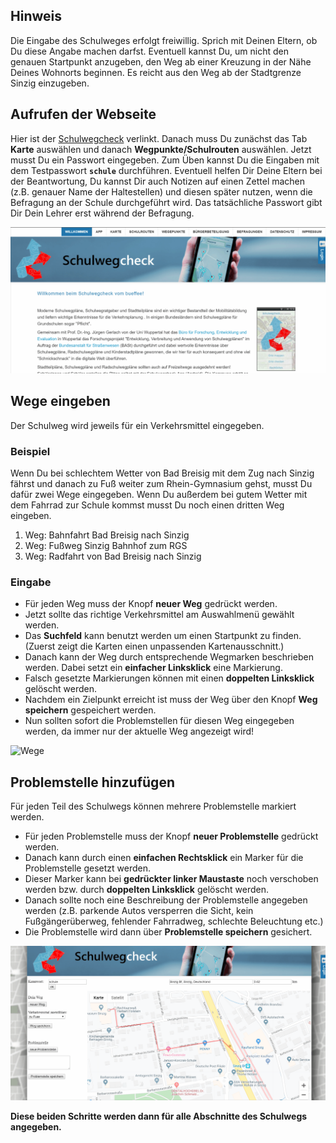 ## Hinweis

Die Eingabe des Schulweges erfolgt freiwillig. Sprich mit Deinen Eltern, ob Du diese Angabe machen darfst. Eventuell kannst Du, um nicht den genauen Startpunkt anzugeben, den Weg ab einer Kreuzung in der Nähe Deines Wohnorts beginnen.
Es reicht aus den Weg ab der Stadtgrenze Sinzig einzugeben.


## Aufrufen der Webseite

Hier ist der [Schulwegcheck](https://www.schulwegcheck.de) verlinkt.
Danach muss Du zunächst das Tab **Karte** auswählen und danach **Wegpunkte/Schulrouten** auswählen. Jetzt musst Du ein Passwort eingegeben. Zum Üben kannst Du die Eingaben mit dem Testpasswort **`schule`** durchführen. Eventuell helfen Dir Deine Eltern bei der Beantwortung, Du kannst Dir auch Notizen auf einen Zettel machen (z.B. genauer Name der Haltestellen) und diesen später nutzen, wenn die Befragung an der Schule durchgeführt wird. Das tatsächliche Passwort gibt Dir Dein Lehrer erst während der Befragung.

![Aufrufen](Aufrufen.gif)

## Wege eingeben

Der Schulweg wird jeweils für ein Verkehrsmittel eingegeben.

### Beispiel

Wenn Du bei schlechtem Wetter von Bad Breisig mit dem Zug nach Sinzig fährst und danach zu Fuß weiter zum Rhein-Gymnasium gehst, musst Du dafür zwei Wege eingegeben.
 Wenn Du außerdem bei gutem Wetter mit dem Fahrrad zur Schule kommst musst Du noch einen dritten Weg eingeben.  
 1. Weg: Bahnfahrt Bad Breisig nach Sinzig
 2. Weg: Fußweg Sinzig Bahnhof zum RGS
 3. Weg: Radfahrt von Bad Breisig nach Sinzig

### Eingabe

* Für jeden Weg muss der Knopf **neuer Weg** gedrückt werden.
* Jetzt sollte das richtige Verkehrsmittel am Auswahlmenü gewählt werden.
* Das **Suchfeld** kann benutzt werden um einen Startpunkt zu finden. (Zuerst zeigt die Karten einen unpassenden Kartenausschnitt.)
* Danach kann der Weg durch entsprechende Wegmarken beschrieben werden. Dabei setzt ein **einfacher Linksklick** eine Markierung.
* Falsch gesetzte Markierungen können mit einen **doppelten Linksklick** gelöscht werden.
* Nachdem ein Zielpunkt erreicht ist muss der Weg über den Knopf **Weg speichern** gespeichert werden.
* Nun sollten sofort die Problemstellen für diesen Weg eingegeben werden, da immer nur der aktuelle Weg angezeigt wird!

![Wege](Wege.gif)

## Problemstelle hinzufügen

Für jeden Teil des Schulwegs können mehrere Problemstelle markiert werden. 

* Für jeden Problemstelle muss der Knopf **neuer Problemstelle** gedrückt werden.
* Danach kann durch einen **einfachen Rechtsklick** ein Marker für die Problemstelle gesetzt werden.
* Dieser Marker kann bei **gedrückter linker Maustaste** noch verschoben werden bzw. durch **doppelten Linksklick** gelöscht werden.
* Danach sollte noch eine Beschreibung der Problemstelle angegeben werden (z.B. parkende Autos versperren die Sicht, kein Fußgängerüberweg, fehlender Fahrradweg, schlechte Beleuchtung etc.)
* Die Problemstelle wird dann über **Problemstelle speichern** gesichert.

![Problemstelle](Problemstelle.gif)

**Diese beiden Schritte werden dann für alle Abschnitte des Schulwegs angegeben.**
